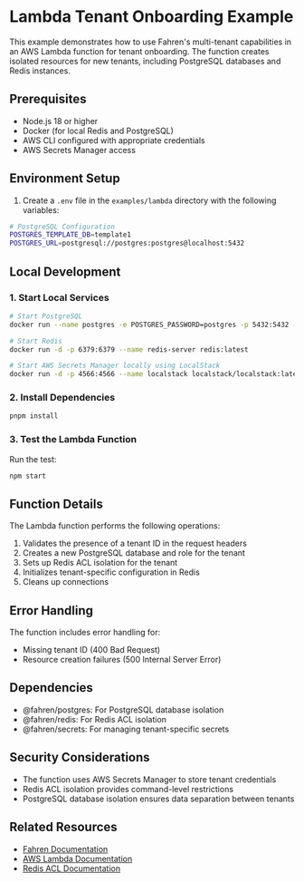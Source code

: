 # Lambda Tenant Onboarding Example

This example demonstrates how to use Fahren's multi-tenant capabilities in an AWS Lambda function for tenant onboarding. The function creates isolated resources for new tenants, including PostgreSQL databases and Redis instances.

## Prerequisites

- Node.js 18 or higher
- Docker (for local Redis and PostgreSQL)
- AWS CLI configured with appropriate credentials
- AWS Secrets Manager access

## Environment Setup

1. Create a `.env` file in the `examples/lambda` directory with the following variables:

```bash
# PostgreSQL Configuration
POSTGRES_TEMPLATE_DB=template1
POSTGRES_URL=postgresql://postgres:postgres@localhost:5432
```

## Local Development

### 1. Start Local Services

```bash
# Start PostgreSQL
docker run --name postgres -e POSTGRES_PASSWORD=postgres -p 5432:5432 -d postgres:15

# Start Redis
docker run -d -p 6379:6379 --name redis-server redis:latest

# Start AWS Secrets Manager locally using LocalStack
docker run -d -p 4566:4566 --name localstack localstack/localstack:latest
```

### 2. Install Dependencies

```bash
pnpm install
```

### 3. Test the Lambda Function

Run the test:

```bash
npm start
```

## Function Details

The Lambda function performs the following operations:

1. Validates the presence of a tenant ID in the request headers
2. Creates a new PostgreSQL database and role for the tenant
3. Sets up Redis ACL isolation for the tenant
4. Initializes tenant-specific configuration in Redis
5. Cleans up connections

## Error Handling

The function includes error handling for:

- Missing tenant ID (400 Bad Request)
- Resource creation failures (500 Internal Server Error)

## Dependencies

- @fahren/postgres: For PostgreSQL database isolation
- @fahren/redis: For Redis ACL isolation
- @fahren/secrets: For managing tenant-specific secrets

## Security Considerations

- The function uses AWS Secrets Manager to store tenant credentials
- Redis ACL isolation provides command-level restrictions
- PostgreSQL database isolation ensures data separation between tenants

## Related Resources

- [Fahren Documentation](https://github.com/fahrenhq/fahren)
- [AWS Lambda Documentation](https://docs.aws.amazon.com/lambda/)
- [Redis ACL Documentation](https://redis.io/docs/manual/security/acl/)
